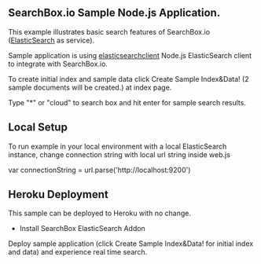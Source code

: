 ## SearchBox.io Sample Node.js Application.

This example illustrates basic search features of SearchBox.io ([ElasticSearch](http://www.elasticsearch.org) as service).

Sample application is using [elasticsearchclient](https://github.com/phillro/node-elasticsearch-client) Node.js ElasticSearch client to integrate with SearchBox.io.

To create initial index and sample data click Create Sample Index&Data! (2 sample documents will be created.) at index page.

Type "*" or "cloud" to search box and hit enter for sample search results.


## Local Setup

To run example in your local environment with a local ElasticSearch instance, change connection string with local url string inside web.js

var connectionString = url.parse('http://localhost:9200')


## Heroku Deployment

This sample can be deployed to Heroku with no change.

* Install SearchBox ElasticSearch Addon

Deploy sample application (click Create Sample Index&Data! for initial index and data) and experience real time search.
